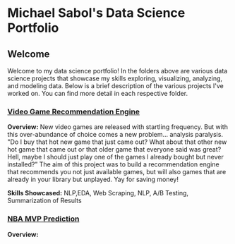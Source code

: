 # Michael Sabol's Data Science Portfolio
## Welcome

Welcome to my data science portfolio!  In the folders above are various data science projects that showcase my skills exploring, visualizing, analyzing, and modeling data.  Below is a brief description of the various projects I've worked on.  You can find more detail in each respective folder.

### [Video Game Recommendation Engine](https://github.com/micsab/Data-Science-Portfolio/tree/master/game_recommendation_engine)
__Overview:__ New video games are released with startling frequency. But with this over-abundance of choice comes a new problem... analysis paralysis. "Do I buy that hot new game that just came out? What about that other new hot game that came out or that older game that everyone said was great? Hell, maybe I should just play one of the games I already bought but never installed?”  The aim of this project was to build a recommendation engine that recommends you not just available games, but will also games that are already in your library but unplayed. Yay for saving money!

__Skills Showcased:__ NLP,EDA, Web Scraping, NLP, A/B Testing, Summarization of Results

### [NBA MVP Prediction](https://github.com/micsab/Data-Science-Portfolio/tree/master/nba_mvp_prediction)
__Overview:__ 
